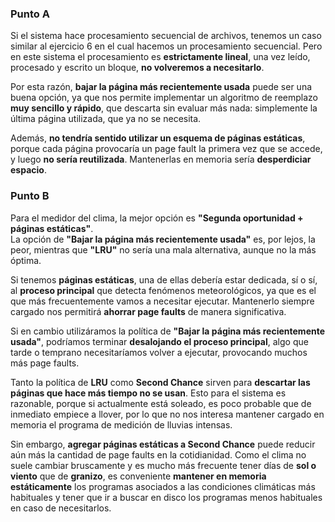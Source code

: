 ### Punto A 
Si el sistema hace procesamiento secuencial de archivos, tenemos un caso similar al ejercicio 6 en el cual hacemos un procesamiento secuencial. 
Pero en este sistema el procesamiento es **estrictamente lineal**, una vez leído, procesado y escrito un bloque, **no volveremos a necesitarlo**.

Por esta razón, **bajar la página más recientemente usada** puede ser una buena opción, ya que nos permite implementar un algoritmo de reemplazo **muy sencillo y rápido**, que descarta sin evaluar más nada: simplemente la última página utilizada, que ya no se necesita.

Además, **no tendría sentido utilizar un esquema de páginas estáticas**, porque cada página provocaría un page fault la primera vez que se accede, y luego **no sería reutilizada**. Mantenerlas en memoria sería **desperdiciar espacio**.


### Punto B

Para el medidor del clima, la mejor opción es **"Segunda oportunidad + páginas estáticas"**.  
La opción de **"Bajar la página más recientemente usada"** es, por lejos, la peor, mientras que **"LRU"** no sería una mala alternativa, aunque no la más óptima.

Si tenemos **páginas estáticas**, una de ellas debería estar dedicada, sí o sí, al **proceso principal** que detecta fenómenos meteorológicos, ya que es el que más frecuentemente vamos a necesitar ejecutar. Mantenerlo siempre cargado nos permitirá **ahorrar page faults** de manera significativa.

Si en cambio utilizáramos la política de **"Bajar la página más recientemente usada"**, podríamos terminar **desalojando el proceso principal**, algo que tarde o temprano necesitaríamos volver a ejecutar, provocando muchos más page faults.

Tanto la política de **LRU** como **Second Chance** sirven para **descartar las páginas que hace más tiempo no se usan**. Esto para el sistema es razonable, porque si actualmente está soleado, es poco probable que de inmediato empiece a llover, por lo que no nos interesa mantener cargado en memoria el programa de medición de lluvias intensas.

Sin embargo, **agregar páginas estáticas a Second Chance** puede reducir aún más la cantidad de page faults en la cotidianidad. Como el clima no suele cambiar bruscamente y es mucho más frecuente tener días de **sol o viento** que de **granizo**, es conveniente **mantener en memoria estáticamente** los programas asociados a las condiciones climáticas más habituales y tener que ir a buscar en disco los programas menos habituales en caso de necesitarlos. 

